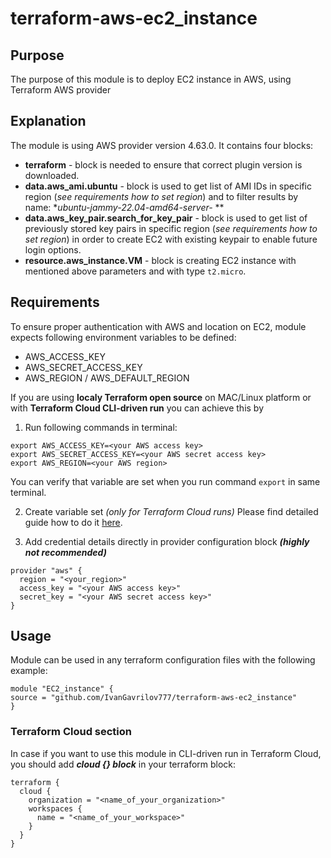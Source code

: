 # terraform-aws-ec2_instance

## Purpose
The purpose of this module is to deploy EC2 instance in AWS, using Terraform AWS provider

## Explanation
The module is using AWS provider version 4.63.0. It contains four blocks:
+ **terraform** - block is needed to ensure that correct plugin version is downloaded.
+ **data.aws_ami.ubuntu** - block is used to get list of AMI IDs in specific region (*see requirements how to set region*) and to filter results by name: **ubuntu-jammy-22.04-amd64-server-* **
+ **data.aws_key_pair.search_for_key_pair** - block is used to get list of previously stored key pairs in specific region (*see requirements how to set region*) in order to create EC2 with existing keypair to enable future login options.
+ **resource.aws_instance.VM** - block is creating EC2 instance with mentioned above parameters and with type `t2.micro`.


## Requirements
To ensure proper authentication with AWS and location on EC2, module expects following environment variables to be defined:
* AWS_ACCESS_KEY
* AWS_SECRET_ACCESS_KEY
* AWS_REGION / AWS_DEFAULT_REGION

If you are using **localy Terraform open source** on MAC/Linux platform or with **Terraform Cloud CLI-driven run** you can achieve this by
1. Run following commands in terminal:
```
export AWS_ACCESS_KEY=<your AWS access key>
export AWS_SECRET_ACCESS_KEY=<your AWS secret access key>
export AWS_REGION=<your AWS region>
```
You can verify that variable are set when you run command `export` in same terminal.

2. Create variable set *(only for Terraform Cloud runs)*
Please find detailed guide how to do it [here](https://developer.hashicorp.com/terraform/tutorials/cloud-get-started/cloud-create-variable-set).

3. Add credential details directly in provider configuration block ***(highly not recommended)***
```
provider "aws" {
  region = "<your_region>"
  access_key = "<your AWS access key>"
  secret_key = "<your AWS secret access key>"
}
```
## Usage
Module can be used in any terraform configuration files with the following example:
```
module "EC2_instance" {
source = "github.com/IvanGavrilov777/terraform-aws-ec2_instance"
}
```
### Terraform Cloud section
In case if you want to use this module in CLI-driven run in Terraform Cloud, you should add ***cloud {} block*** in your terraform block:
```
terraform {
  cloud {
    organization = "<name_of_your_organization>"
    workspaces {
      name = "<name_of_your_workspace>"
    }
  }
}
```
